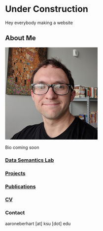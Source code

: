 # Under Construction

Hey everybody making a website

## About Me

![Me](me.png)<!-- .element height="40%" width="40%" -->

Bio coming soon

### [Data Semantics Lab](https://daselab.cs.ksu.edu/)

### [Projects](projects.md)

### [Publications](papers.md)

### [CV](cv.md)

### Contact

aaroneberhart \[at\] ksu \[dot\] edu
